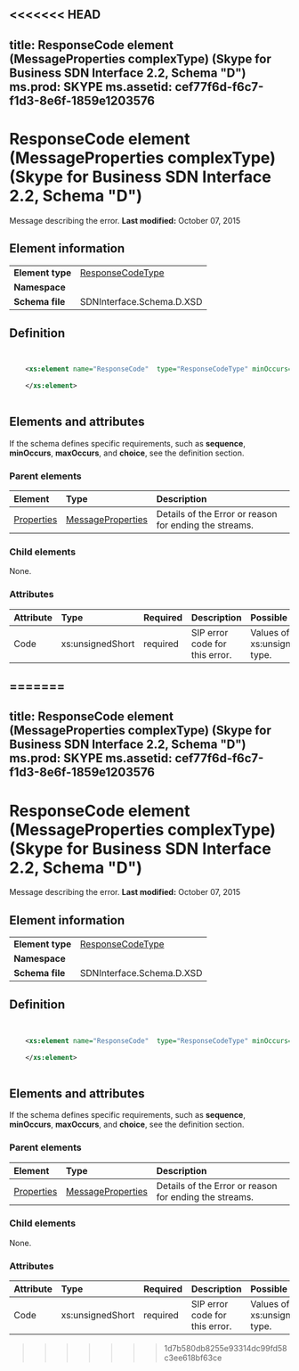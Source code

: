 <<<<<<< HEAD
---
title: ResponseCode element (MessageProperties complexType) (Skype for Business SDN Interface 2.2, Schema "D")
ms.prod: SKYPE
ms.assetid: cef77f6d-f6c7-f1d3-8e6f-1859e1203576
---


# ResponseCode element (MessageProperties complexType) (Skype for Business SDN Interface 2.2, Schema "D")
Message describing the error. 
 **Last modified:** October 07, 2015
  
    
    


## Element information


|||
|:-----|:-----|
|**Element type**| [ResponseCodeType](responsecodetype-complextype-1.md)|
|**Namespace**||
|**Schema file**|SDNInterface.Schema.D.XSD |
   

## Definition


```XML


    <xs:element name="ResponseCode"  type="ResponseCodeType" minOccurs="0">
    
    </xs:element>
  
```


## Elements and attributes

If the schema defines specific requirements, such as **sequence**, **minOccurs**, **maxOccurs**, and **choice**, see the definition section. 
  
    
    

### Parent elements



|**Element**|**Type**|**Description**|
|:-----|:-----|:-----|
| [Properties](properties-element-messagetype-complextype-1.md)| [MessageProperties](messageproperties-complextype.md)|Details of the Error or reason for ending the streams. |
   

### Child elements

None. 
  
    
    

### Attributes



|**Attribute**|**Type**|**Required**|**Description**|**Possible values**|
|:-----|:-----|:-----|:-----|:-----|
|Code |xs:unsignedShort |required |SIP error code for this error. |Values of the xs:unsignedShort type. |
   

=======
---
title: ResponseCode element (MessageProperties complexType) (Skype for Business SDN Interface 2.2, Schema "D")
ms.prod: SKYPE
ms.assetid: cef77f6d-f6c7-f1d3-8e6f-1859e1203576
---


# ResponseCode element (MessageProperties complexType) (Skype for Business SDN Interface 2.2, Schema "D")
Message describing the error. 
 **Last modified:** October 07, 2015
  
    
    


## Element information


|||
|:-----|:-----|
|**Element type**| [ResponseCodeType](responsecodetype-complextype-1.md)|
|**Namespace**||
|**Schema file**|SDNInterface.Schema.D.XSD |
   

## Definition


```XML


    <xs:element name="ResponseCode"  type="ResponseCodeType" minOccurs="0">
    
    </xs:element>
  
```


## Elements and attributes

If the schema defines specific requirements, such as **sequence**, **minOccurs**, **maxOccurs**, and **choice**, see the definition section. 
  
    
    

### Parent elements



|**Element**|**Type**|**Description**|
|:-----|:-----|:-----|
| [Properties](properties-element-messagetype-complextype-1.md)| [MessageProperties](messageproperties-complextype.md)|Details of the Error or reason for ending the streams. |
   

### Child elements

None. 
  
    
    

### Attributes



|**Attribute**|**Type**|**Required**|**Description**|**Possible values**|
|:-----|:-----|:-----|:-----|:-----|
|Code |xs:unsignedShort |required |SIP error code for this error. |Values of the xs:unsignedShort type. |
   

>>>>>>> 1d7b580db8255e93314dc99fd58c3ee618bf63ce
